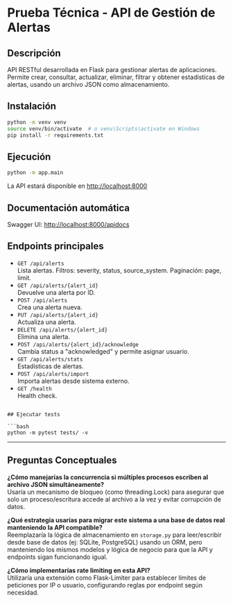 # Prueba Técnica - API de Gestión de Alertas

## Descripción

API RESTful desarrollada en Flask para gestionar alertas de aplicaciones. Permite crear, consultar, actualizar, eliminar, filtrar y obtener estadísticas de alertas, usando un archivo JSON como almacenamiento.

## Instalación

```bash
python -m venv venv
source venv/bin/activate  # o venv\Scripts\activate en Windows
pip install -r requirements.txt
```

## Ejecución

```bash
python -m app.main
```

La API estará disponible en [http://localhost:8000](http://localhost:8000)

## Documentación automática

Swagger UI: [http://localhost:8000/apidocs](http://localhost:8000/apidocs)

## Endpoints principales

- `GET /api/alerts`  
  Lista alertas. Filtros: severity, status, source_system. Paginación: page, limit.
- `GET /api/alerts/{alert_id}`  
  Devuelve una alerta por ID.
- `POST /api/alerts`  
  Crea una alerta nueva.
- `PUT /api/alerts/{alert_id}`  
  Actualiza una alerta.
- `DELETE /api/alerts/{alert_id}`  
  Elimina una alerta.
- `POST /api/alerts/{alert_id}/acknowledge`  
  Cambia status a "acknowledged" y permite asignar usuario.
- `GET /api/alerts/stats`  
  Estadísticas de alertas.
- `POST /api/alerts/import`  
  Importa alertas desde sistema externo.
- `GET /health`  
  Health check.

```

## Ejecutar tests

```bash
python -m pytest tests/ -v
```

---

## Preguntas Conceptuales

**¿Cómo manejarías la concurrencia si múltiples procesos escriben al archivo JSON simultáneamente?**  
Usaría un mecanismo de bloqueo (como threading.Lock) para asegurar que solo un proceso/escritura accede al archivo a la vez y evitar corrupción de datos.

**¿Qué estrategia usarías para migrar este sistema a una base de datos real manteniendo la API compatible?**  
Reemplazaría la lógica de almacenamiento en `storage.py` para leer/escribir desde base de datos (ej: SQLite, PostgreSQL) usando un ORM, pero manteniendo los mismos modelos y lógica de negocio para que la API y endpoints sigan funcionando igual.

**¿Cómo implementarías rate limiting en esta API?**  
Utilizaría una extensión como Flask-Limiter para establecer límites de peticiones por IP o usuario, configurando reglas por endpoint según necesidad.

